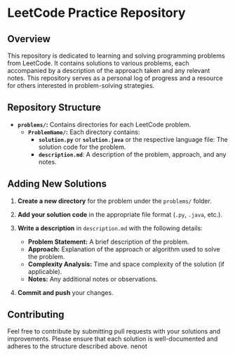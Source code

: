 # LeetCode Practice Repository

## Overview

This repository is dedicated to learning and solving programming problems from LeetCode. It contains solutions to various problems, each accompanied by a description of the approach taken and any relevant notes. This repository serves as a personal log of progress and a resource for others interested in problem-solving strategies.

## Repository Structure

- **`problems/`:** Contains directories for each LeetCode problem.
  - **`ProblemName/`:** Each directory contains:
    - **`solution.py`** or **`solution.java`** or the respective language file: The solution code for the problem.
    - **`description.md`**: A description of the problem, approach, and any notes.

## Adding New Solutions

1. **Create a new directory** for the problem under the `problems/` folder.

2. **Add your solution code** in the appropriate file format (`.py`, `.java`, etc.).

3. **Write a description** in `description.md` with the following details:
   - **Problem Statement:** A brief description of the problem.
   - **Approach:** Explanation of the approach or algorithm used to solve the problem.
   - **Complexity Analysis:** Time and space complexity of the solution (if applicable).
   - **Notes:** Any additional notes or observations.

4. **Commit and push** your changes.

## Contributing
Feel free to contribute by submitting pull requests with your solutions and improvements. Please ensure that each solution is well-documented and adheres to the structure described above.
nenot